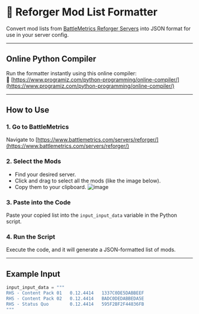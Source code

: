 # 🧰 Reforger Mod List Formatter

Convert mod lists from [BattleMetrics Reforger Servers](https://www.battlemetrics.com/servers/reforger/) into JSON format for use in your server config.

---

## Online Python Compiler

Run the formatter instantly using this online compiler:  
🔗 [https://www.programiz.com/python-programming/online-compiler/](https://www.programiz.com/python-programming/online-compiler/)

---

## How to Use

### 1. Go to BattleMetrics  
Navigate to [https://www.battlemetrics.com/servers/reforger/](https://www.battlemetrics.com/servers/reforger/)

### 2. Select the Mods  
- Find your desired server.
- Click and drag to select all the mods (like the image below).
- Copy them to your clipboard.
![image](https://github.com/user-attachments/assets/9561ad47-c367-4353-beaf-f23cc347a05e)

### 3. Paste into the Code  
Paste your copied list into the `input_input_data` variable in the Python script.

### 4. Run the Script  
Execute the code, and it will generate a JSON-formatted list of mods.

---

## Example Input

```python
input_input_data = """
RHS - Content Pack 01	0.12.4414	1337C0DE5DABBEEF
RHS - Content Pack 02	0.12.4414	BADC0DEDABBEDA5E
RHS - Status Quo	    0.12.4414	595F2BF2F44836FB
"""
